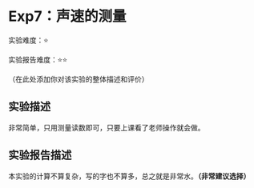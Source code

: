 # Exp7：声速的测量

实验难度：⭐

实验报告难度：⭐⭐

（在此处添加你对该实验的整体描述和评价）

## 实验描述
非常简单，只用测量读数即可，只要上课看了老师操作就会做。

## 实验报告描述
本实验的计算不算复杂，写的字也不算多，总之就是非常水。**（非常建议选择）**
